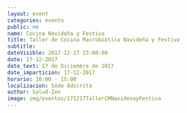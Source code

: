```yaml
---
layout: event
categories: evento
public: no
name: Cocina Navideña y Festiva
title: Taller de Cocina Macrobiótica Navideña y Festiva
subtitle:
dateVisible: 2017-12-17 23:00:00
date: 17-12-2017
date_text: 17 de Diciembre de 2017
date_imparticion: 17-12-2017
horario: 10:00 - 15:00
localizacion: Sede Adscrita
author: Salud-Zen
image: img/eventos/171217TallerCMNavidenayFestiva
---
```

